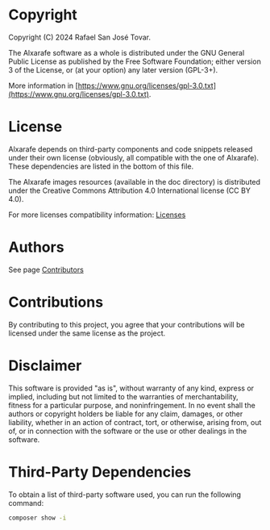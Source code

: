 # Copyright

Copyright (C) 2024 Rafael San José Tovar.

The Alxarafe software as a whole is distributed under the GNU General Public License as published by the Free Software Foundation;
either version 3 of the License, or (at your option) any later version (GPL-3+).

More information in [https://www.gnu.org/licenses/gpl-3.0.txt](https://www.gnu.org/licenses/gpl-3.0.txt).

# License

Alxarafe depends on third-party components and code snippets released under their own license (obviously, all compatible with the one of Alxarafe).
These dependencies are listed in the bottom of this file.

The Alxarafe images resources (available in the doc directory) is distributed under the Creative Commons Attribution 4.0 International license (CC BY 4.0).

For more licenses compatibility information: [Licenses](https://www.gnu.org/licenses/licenses.en.html)

# Authors

See page [Contributors](https://github.com/rsanjoseo/alxarafe/graphs/contributors)

# Contributions

By contributing to this project, you agree that your contributions will be licensed under the same license as the project.

# Disclaimer

This software is provided "as is", without warranty of any kind, express or implied, including but not limited to the warranties of merchantability, fitness for a particular purpose, and noninfringement. In no event shall the authors or copyright holders be liable for any claim, damages, or other liability, whether in an action of contract, tort, or otherwise, arising from, out of, or in connection with the software or the use or other dealings in the software.

# Third-Party Dependencies

To obtain a list of third-party software used, you can run the following command:

```sh
composer show -i